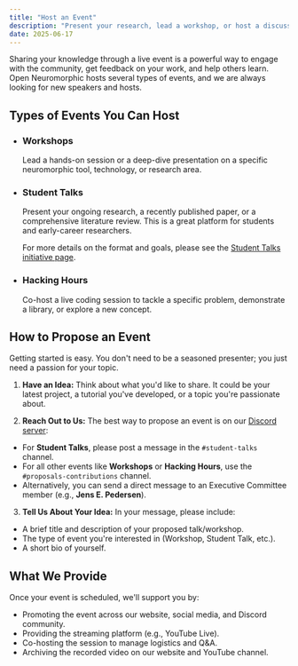 ```yaml
---
title: "Host an Event"
description: "Present your research, lead a workshop, or host a discussion. Learn how to share your expertise with the Open Neuromorphic community through our events."
date: 2025-06-17
---
```


Sharing your knowledge through a live event is a powerful way to engage with the community, get feedback on your work, and help others learn. Open Neuromorphic hosts several types of events, and we are always looking for new speakers and hosts.

## Types of Events You Can Host

-   ### Workshops
    Lead a hands-on session or a deep-dive presentation on a specific neuromorphic tool, technology, or research area.

-   ### Student Talks
    Present your ongoing research, a recently published paper, or a comprehensive literature review. This is a great platform for students and early-career researchers.

    For more details on the format and goals, please see the [Student Talks initiative page](/neuromorphic-computing/initiatives/student-talks-initiative/).

-   ### Hacking Hours
    Co-host a live coding session to tackle a specific problem, demonstrate a library, or explore a new concept.

## How to Propose an Event

Getting started is easy. You don't need to be a seasoned presenter; you just need a passion for your topic.

1.  **Have an Idea:** Think about what you'd like to share. It could be your latest project, a tutorial you've developed, or a topic you're passionate about.

2.  **Reach Out to Us:** The best way to propose an event is on our [Discord server](https://discord.gg/hUygPUdD8E):
  -   For **Student Talks**, please post a message in the `#student-talks` channel.
  -   For all other events like **Workshops** or **Hacking Hours**, use the `#proposals-contributions` channel.
  -   Alternatively, you can send a direct message to an Executive Committee member (e.g., **Jens E. Pedersen**).

3.  **Tell Us About Your Idea:** In your message, please include:
  -   A brief title and description of your proposed talk/workshop.
  -   The type of event you're interested in (Workshop, Student Talk, etc.).
  -   A short bio of yourself.

## What We Provide

Once your event is scheduled, we'll support you by:
-   Promoting the event across our website, social media, and Discord community.
-   Providing the streaming platform (e.g., YouTube Live).
-   Co-hosting the session to manage logistics and Q&A.
-   Archiving the recorded video on our website and YouTube channel.
